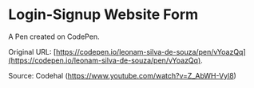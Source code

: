 # Login-Signup Website Form

A Pen created on CodePen.

Original URL: [https://codepen.io/leonam-silva-de-souza/pen/vYoazQq](https://codepen.io/leonam-silva-de-souza/pen/vYoazQq).

Source: Codehal (https://www.youtube.com/watch?v=Z_AbWH-Vyl8)